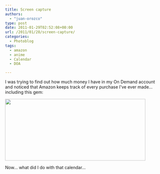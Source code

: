 ```yaml
---
title: Screen capture
authors: 
  - "juan-orozco"
type: post
date: 2011-01-29T02:52:08+00:00
url: /2011/01/28/screen-capture/
categories:
  - Photoblog
tags:
  - amazon
  - anime
  - Calendar
  - DOA

---
```

I was trying to find out how much money I have in my On Demand account and noticed that Amazon keeps track of every purchase I've ever made... including this gem:
  
<img class="aligncenter size-full wp-image-2727" title="amazonescreencap" src="http://juanthedesigner.files.wordpress.com/2011/01/your-orders-google-chrome-1282011-94742-pm-bmp.jpg?resize=460%2C203" alt="" width="460" height="203" data-recalc-dims="1" />
  
Now... what did I do with that calendar...
